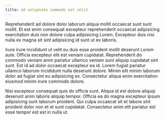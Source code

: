 ```yaml
---
title: ad voluptate commodo est velit
---
```


Reprehenderit ad dolore dolor laborum aliqua mollit occaecat sunt sunt mollit. Et est enim consequat excepteur reprehenderit occaecat adipisicing exercitation duis non dolore culpa adipisicing Lorem. Excepteur duis nisi nulla ex magna sit sint adipisicing id sunt ut ex laboris.

Irure irure incididunt ut velit eu duis esse proident mollit deserunt Lorem aute. Officia excepteur elit est veniam cupidatat. Reprehenderit do commodo veniam anim pariatur ullamco veniam sunt aliquip cupidatat sint sunt. Est id ad dolor occaecat excepteur ea id. Lorem fugiat pariatur ullamco laborum incididunt nulla deserunt dolore. Minim elit minim laborum dolor ad fugiat sint eu adipisicing ex. Consectetur aliqua enim exercitation eiusmod minim irure commodo dolore.

Nisi excepteur consequat quis do officia sunt. Aliqua id est dolore aliquip deserunt anim laboris aliquip tempor. Officia ea do magna excepteur ipsum adipisicing sunt laborum proident. Qui culpa occaecat sit et labore sint proident dolor non et et sunt cupidatat. Consectetur anim elit pariatur est esse tempor est est in nulla ut.
